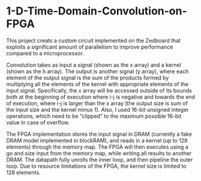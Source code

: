 # 1-D-Time-Domain-Convolution-on-FPGA

This project creats a custom circuit implemented on the Zedboard that exploits a significant amount of
parallelism to improve performance compared to a microprocessor. 

Convolution takes as input a signal (shown as the x array) and a kernel (shown as the h array).
The output is another signal (y array), where each element of the output signal is the sum of the
products formed by multiplying all the elements of the kernel with appropriate elements of the
input signal. Specifically, the x array will be accessed outside of its bounds both at the beginning of execution 
where i-j is negative and towards the end of execution, where i-j is larger than the x array (the output size is sum of the
input size and the kernel minus 1). Also, I used 16-bit unsigned integer operations,
which need to be “clipped” to the maximum possible 16-bit value in case of overflow.


The FPGA implementation stores the input signal in DRAM (currently a fake DRAM model
implemented in blockRAM), and reads in a kernel (up to 128 elements) through the memory
map. The FPGA will then executes using a go and size input from the memory
map, while writing all results to another DRAM. The datapath fully unrolls the inner loop, and
then pipeline the outer loop. Due to resource limitations of the FPGA, the kernel size is
limited to 128 elements. 

